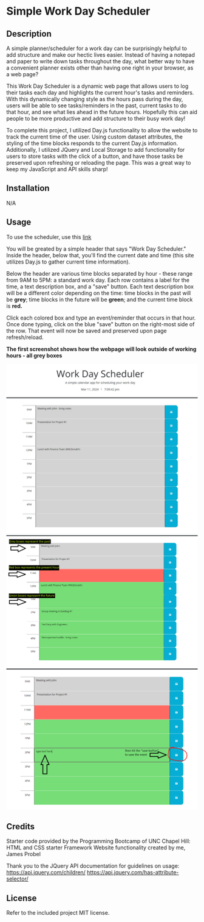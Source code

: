 # Simple Work Day Scheduler

## Description

A simple planner/scheduler for a work day can be surprisingly helpful to add structure and make our hectic lives easier. Instead of having a notepad and paper to write down tasks throughout the day, what better way to have a convenient planner exists other than having one right in your browser, as a web page? 

This Work Day Scheduler is a dynamic web page that allows users to log their tasks each day and highlights the current hour's tasks and reminders. With this dynamically changing style as the hours pass during the day, users will be able to see tasks/reminders in the past, current tasks to do that hour, and see what lies ahead in the future hours. Hopefully this can aid people to be more productive and add structure to their busy work day!

To complete this project, I utilized Day.js functionality to allow the website to track the current time of the user. Using custom dataset attributes, the styling of the time blocks responds to the current Day.js information. Additionally, I utilized JQuery and Local Storage to add functionality for users to store tasks with the click of a button, and have those tasks be preserved upon refreshing or reloading the page. This was a great way to keep my JavaScript and API skills sharp!

## Installation

N/A

## Usage

To use the scheduler, use this [link](https://ajprobel.github.io/work-day-planner/)

You will be greated by a simple header that says "Work Day Scheduler." Inside the header, below that, you'll find the current date and time (this site utilizes Day.js to gather current time information).

Below the header are various time blocks separated by hour - these range from 9AM to 5PM: a standard work day. Each row contains a label for the time, a text description box, and a "save" button. Each text description box will be a different color depending on the time: time blocks in the past will be **grey**; time blocks in the future will be **green**; and the current time block is **red.**

Click each colored box and type an event/reminder that occurs in that hour. Once done typing, click on the blue "save" button on the right-most side of the row. That event will now be saved and preserved upon page refresh/reload.

**The first screenshot shows how the webpage will look outside of working hours - all grey boxes**

![screenshot1](./assets/images/screenshot1.jpg)
![screenshot2](./assets/images/screenshot2.png)
![screenshot3](./assets/images/screenshot3.png)

## Credits

Starter code provided by the Programming Bootcamp of UNC Chapel Hill: HTML and CSS starter Framework
Website functionality created by me, James Probel

Thank you to the JQuery API documentation for guidelines on usage:
https://api.jquery.com/children/
https://api.jquery.com/has-attribute-selector/



## License

Refer to the included project MIT license.
